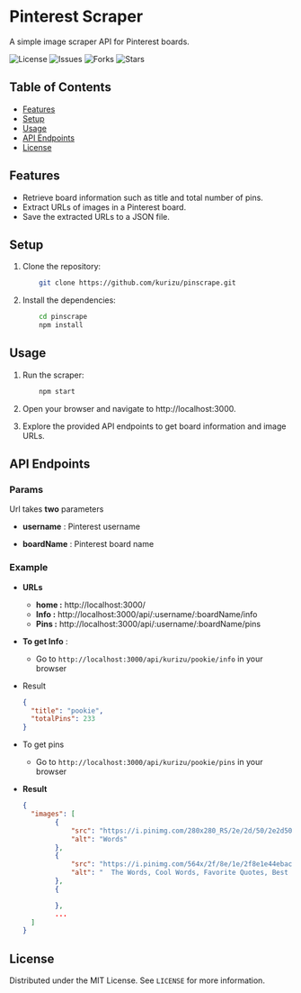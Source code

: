 # Pinterest Scraper

A simple image scraper API for Pinterest boards.

![License](https://img.shields.io/github/license/kurizu/pinscrape)
![Issues](https://img.shields.io/github/issues/kurizu/pinscrape)
![Forks](https://img.shields.io/github/forks/kurizu/pinscrape)
![Stars](https://img.shields.io/github/stars/kurizu/pinscrape)

## Table of Contents

- [Features](#features)
- [Setup](#setup)
- [Usage](#usage)
- [API Endpoints](#api-endpoints)
- [License](#license)

## Features

- Retrieve board information such as title and total number of pins.
- Extract URLs of images in a Pinterest board.
- Save the extracted URLs to a JSON file.

## Setup

1. Clone the repository:

    ```bash
        git clone https://github.com/kurizu/pinscrape.git
    ```

2. Install the dependencies:

    ```bash
        cd pinscrape
        npm install
    ```

## Usage
1. Run the scraper:

    ```bash
        npm start
    ```

2. Open your browser and navigate to http://localhost:3000.

3. Explore the provided API endpoints to get board information and image URLs.

## API Endpoints

### Params

Url takes **two** parameters

- **username** : Pinterest username

- **boardName** : Pinterest board name

### Example

- **URLs**
	- **home :**  http://localhost:3000/
	- **Info :**  http://localhost:3000/api/:username/:boardName/info
	- **Pins :**  http://localhost:3000/api/:username/:boardName/pins

- **To get Info** :

  - Go to `http://localhost:3000/api/kurizu/pookie/info` in your browser

- Result

  ```json
  {
    "title": "pookie",
    "totalPins": 233
  }
  ```

- To get pins
  - Go to `http://localhost:3000/api/kurizu/pookie/pins` in your browser

- **Result**

  ```json
  {
    "images": [
          {
              "src": "https://i.pinimg.com/280x280_RS/2e/2d/50/2e2d505f82e118adf0ac6e742e503d82.jpg",
              "alt": "Words"
          },
          {
              "src": "https://i.pinimg.com/564x/2f/8e/1e/2f8e1e44ebac2f3536c991524bfa114f.jpg",
              "alt": "  The Words, Cool Words, Favorite Quotes, Best Quotes, Love Quotes, Inspirational Quotes, Daily Quotes, Motivational, Pretty Words"
          },
          {

          },
          ...
    ]
  }

  ```

## License

Distributed under the MIT License. See `LICENSE` for more information.